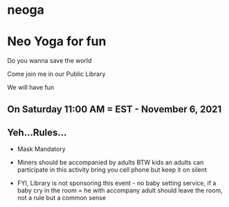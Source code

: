 neoga
=====
# Neo Yoga for fun
 
Do you wanna save the world

Come join me in our Public Library

We will have fun

## On Saturday 11:00 AM = EST - November 6, 2021
 
## Yeh...Rules...


* Mask Mandatory

* Miners should be accompanied by adults BTW kids an adults can participate in this activity bring you cell phone but keep it on silent

* FYI, Library is not sponsoring this event - no baby setting service, if a baby cry in the room = he with accompany adult should leave the room, not a rule but a common sense
